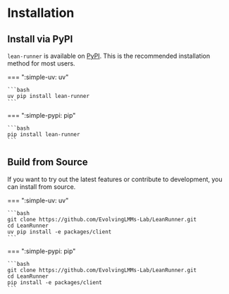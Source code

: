 # Installation

## Install via PyPI

`lean-runner` is available on [PyPI](https://pypi.org/project/lean-runner/). This is the recommended installation method for most users.

=== ":simple-uv: uv"

    ```bash
    uv pip install lean-runner
    ```

=== ":simple-pypi: pip"

    ```bash
    pip install lean-runner
    ```

## Build from Source

If you want to try out the latest features or contribute to development, you can install from source.

=== ":simple-uv: uv"

    ```bash
    git clone https://github.com/EvolvingLMMs-Lab/LeanRunner.git
    cd LeanRunner
    uv pip install -e packages/client
    ```

=== ":simple-pypi: pip"

    ```bash
    git clone https://github.com/EvolvingLMMs-Lab/LeanRunner.git
    cd LeanRunner
    pip install -e packages/client
    ```

